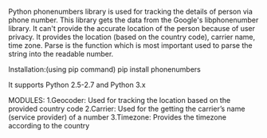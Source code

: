 Python phonenumbers library is used for tracking the details of person via phone number. This library gets the data from the Google's libphonenumber library.
It can't provide the accurate location of the person because of user privacy. It provides the location (based on the country code), carrier name, time zone.
Parse is the function which is most important used to parse the string into the readable number.

Installation:(using pip command) 
 pip install phonenumbers

It supports Python 2.5-2.7 and Python 3.x 

MODULES:
1.Geocoder: Used for tracking the location based on the provided country code
2.Carrier: Used for the getting the carrier’s name (service provider) of a number
3.Timezone: Provides the timezone according to the country 

